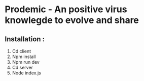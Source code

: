 # **Prodemic - An positive virus knowlegde to evolve and share**

## Installation :

1. Cd client
2. Npm install
3. Npm run dev
4. Cd server
5. Node index.js

#
